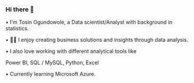 ### Hi there 👋

• I'm Tosin Ogundowole, a Data scientist/Analyst with background in statistics.

• 🧑‍💻 I enjoy creating business solutions and insights through data analysis.

• I also love working with different analytical tools like

Power BI,
SQL / MySQL,
Python,
Excel 

• Currently learning Microsoft Azure.


